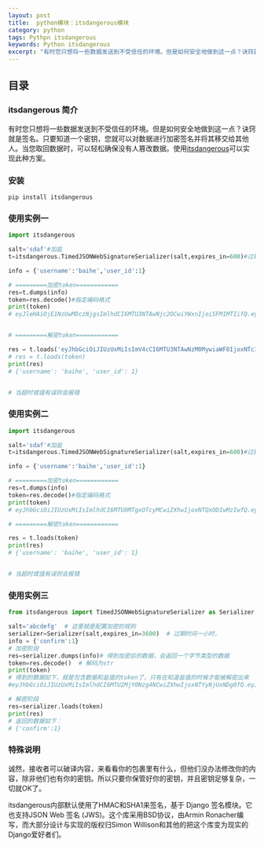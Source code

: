 ```yaml
---
layout: post
title:  python模块：itsdangerous模块
category: python
tags: Pythpn itsdangerous
keywords: Python itsdangerous
excerpt: "有时您只想将一些数据发送到不受信任的环境。但是如何安全地做到这一点？诀窍就是签名。只要知道一个密钥，您就可以对数据进行加密签名并将其移交给其他人。当您取回数据时，可以轻松确保没有人篡改数据。使用itsdangerous可以实现此种方案。"
---
```


## 目录
### itsdangerous 简介
有时您只想将一些数据发送到不受信任的环境。但是如何安全地做到这一点？诀窍就是签名。只要知道一个密钥，您就可以对数据进行加密签名并将其移交给其他人。当您取回数据时，可以轻松确保没有人篡改数据。使用[itsdangerous](https://pythonhosted.org/itsdangerous/)可以实现此种方案。

### 安装
```
pip install itsdangerous
```

### 使用实例一
```python
import itsdangerous

salt='sdaf'#加盐
t=itsdangerous.TimedJSONWebSignatureSerializer(salt,expires_in=600)#过期时间600秒

info = {'username':'baihe','user_id':1}

# =========加密token============
res=t.dumps(info)
token=res.decode()#指定编码格式
print(token)
# eyJleHAiOjE1NzUwMDczNjgsImlhdCI6MTU3NTAwNjc2OCwiYWxnIjoiSFM1MTIifQ.eyJ1c2VyX2lkIjoxLCJ1c2VybmFtZSI6InlhbmdmYW4ifQ.yUb3PW53V89ZX4Ci2qeaBJIiizt0JUAN_W9BBzg8QkIR1-uO7NQl6jizSUReOFGanWzfG19t7XFHCWv1JGMIZw


# =========解密token============

res = t.loads('eyJhbGciOiJIUzUxMiIsImV4cCI6MTU3NTAwNzM0MywiaWF0IjoxNTc1MDA2NzQzfQ.eyJ1c2VyX2lkIjoxLCJ1c2VybmFtZSI6InlhbmdmYW4ifQ.k-Q1VyN2TOlQ4flHHoiOYEMRaUEiN5Ms2JgeRdnCZWbQB-WwQ1FScoBWxFGkCYEPoWVpAjQxDBQeBesmulZupQ')
# res = t.loads(token)
print(res)
# {'username': 'baihe', 'user_id': 1}


# 当超时或值有误则会报错
```

### 使用实例二
```python
import itsdangerous

salt='sdaf'#加盐
t=itsdangerous.TimedJSONWebSignatureSerializer(salt,expires_in=600)#过期时间600秒

info = {'username':'baihe','user_id':1}

# =========加密token============
res=t.dumps(info)
token=res.decode()#指定编码格式
print(token)
# eyJhbGciOiJIUzUxMiIsImlhdCI6MTU0MTgxOTcyMCwiZXhwIjoxNTQxODIwMzIwfQ.eyJ1c2VybmFtZSI6InlhbmdmYW4iLCJ1c2VyX2lkIjoxfQ.VjCgry9Sr-4iRsK_MHYThcn_O7js9BERrXzocc7BI1aavC3N3s3e0wWMsvq2-Qp-ol_WNMD23wxiYRrA1kwCbg

# =========解密token============

res = t.loads(token)
print(res)
# {'username': 'baihe', 'user_id': 1}


# 当超时或值有误则会报错
```

### 使用实例三
```python
from itsdangerous import TimedJSONWebSignatureSerializer as Serializer

salt='abcdefg'  # 这里就是配置加密的规则
serializer=Serializer(salt,expires_in=3600)  # 过期时间一小时，
info = {'confirm':1}
# 加密阶段
res=serializer.dumps(info)# 得到加密后的数据，会返回一个字节类型的数据
token=res.decode()  # 解码为str
print(token)
# 得到的数据如下，就是包含数据和盐值的token了，只有在知道盐值的时候才能被解密出来
#eyJhbGciOiJIUzUxMiIsImlhdCI6MTU2MjY0Nzg4NCwiZXhwIjoxNTYyNjUxNDg0fQ.eyJjb25maXJtIjo1fQ.93DtXu9vHQDW0lr7saJhDBt-dcBxNNh_IMTR-JhWnrT-ujQ9SwevSUyW0p2txLS-gtyRHPlH1eD9INksIWilkA

# 解密阶段
res=serializer.loads(token)
print(res)
# 返回的数据如下：
# {'confirm':1}
```

### 特殊说明
诚然，接收者可以破译内容，来看看你的包裹里有什么，但他们没办法修改你的内容，除非他们也有你的密钥。所以只要你保管好你的密钥，并且密钥足够复杂，一切就OK了。

itsdangerous内部默认使用了HMAC和SHA1来签名，基于 Django 签名模块。它也支持JSON Web 签名 (JWS)。这个库采用BSD协议，由Armin Ronacher编写，而大部分设计与实现的版权归Simon Willison和其他的把这个库变为现实的Django爱好者们。
